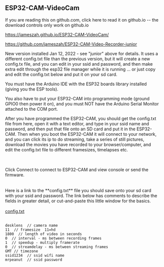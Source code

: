 ## ESP32-CAM-VideoCam

If you are reading this on github.com, click here to read it on github.io -- the download controls only work on github.io

<a href="https://jameszah.github.io/ESP32-CAM-VideoCam/">https://jameszah.github.io/ESP32-CAM-VideoCam/</a>

<a href="https://github.com/jameszah/ESP32-CAM-Video-Recorder-junior">https://github.com/jameszah/ESP32-CAM-Video-Recorder-junior</a>

New version installed Jan 12, 2022 - see "junior" above for details.  It uses a different config.txt file than the previous version, but it will create a new config.tx file, and you can edit in your ssid and password, and then make extra edit through the esp32 file manager while it is running ... or just copy and edit the config.txt below and put it on your sd card.

You must have the Arduino IDE with the ESP32 boards library installed (giving you the ESP tools).
    
You also have to put your ESP32-CAM into programming mode (ground GPIO0 then power it on), and you must NOT have the Arduino Serial Monitor attached to the COM port.
    
After you have programmed the ESP32-CAM, you should get the config.txt file from here, open it with a text editor, and type in your ssid name and password, and then put that file onto an SD card and put it in the ESP32-CAM.  Then when you boot the ESP32-CAM it will connect to your network, and you can click its ip to do streaming, take a series of still pictures, download the movies you have recorded to your browser/computer, and edit the config.txt file to different framesizes, timelapses etc.


<br>
<br>
Click Connect to connect to ESP32-CAM and view console or send the firmware.    
<br>
<script  type="module" src="https://unpkg.com/esp-web-tools@7.0.0/dist/web/install-button.js?module"></script>
<esp-web-install-button manifest="manifest.json"></esp-web-install-button>

<br>    

<br>
Here is a link to the **config.txt** file you should save onto your sd card with your ssid and password.  The link below has comments to describe the fields in greater detail, or cut-and-paste this little window for the basics.
<br>   
<br>
<a href="https://github.com/jameszah/ESP32-CAM-VideoCam/blob/main/config.txt">config.txt</a>
<br>
<br>

```
desklens  // camera name
11  // framesize  11=hd
1800  // length of video in seconds
0  // interval - ms between recording frames 
1  // speedup - multiply framerate 
0  // streamdelay - ms between streaming frames
GMT // timezone
ssid1234  // ssid wifi name
mrpeanut  // ssid password
```




